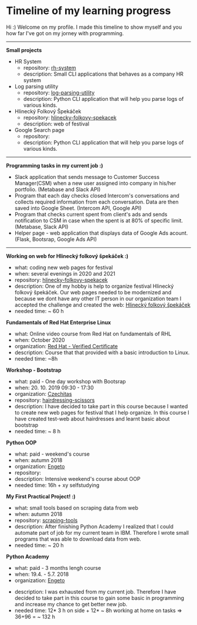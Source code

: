 # Timeline of my learning progress

Hi :) 
Welcome on my profile. 
I made this timeline to show myself and you how far I've got on my jorney with programming. 

---
**Small projects**
* HR System
  * repository: [rh-system](https://github.com/PavcaHyx/hr-system)
  * description: Small CLI applications that behaves as a company HR system
* Log parsing utility
   * repository: [log-parsing-utility](https://github.com/PavcaHyx/log-parsing-utility)
   * description: Python CLI application that will help you parse logs of various
kinds.
* Hlinecký Folkový Špekáček
  * repository: [hlinecky-folkovy-spekacek](https://github.com/PavcaHyx/hlinecky-folkovy-spekacek)
  * description: web of festival
* Google Search page
   * repository:
   * description: Python CLI application that will help you parse logs of various
kinds.

---
**Programming tasks in my current job :)**
* Slack application that sends message to Customer Success Manager(CSM) when a new user assigned into company in his/her portfolio. (Metabase and Slack API) 
* Program that each day checks closed Intercom's conversations and collects required information from each conversation. Data are then saved into Google Sheet. (Intercom API, Google API)
* Program that checks current spent from client's ads and sends notification to CSM in case when the spent is at 80% of specific limit. (Metabase, Slack API)
* Helper page - web application that displays data of Google Ads acount. (Flask, Bootsrap, Google Ads API)

---
**Working on web for Hlinecký folkový špekáček :)**
 * what: coding new web pages for festival
 * when: several evenings in 2020 and 2021
 * repository: [hlinecky-folkovy-spekacek](https://github.com/PavcaHyx/hlinecky-folkovy-spekacek.git)
 * description: One of my hobby is help to organize festival Hlinecký folkový špekáček. Our web pages needed to be modernized and because we dont have any other IT person in our organization team I accepted the challenge and created the web: [Hlinecký folkový špekáček](https://www.hlineckyfolkovyspekacek.cz/)
 * needed time: ~ 60 h

**Fundamentals of Red Hat Enterprise Linux**
* what: Online video course from Red Hat on fundamentals of RHL
* when: October 2020
* organization: [Red Hat - Verified Certificate](https://courses.edx.org/certificates/4ceddc37878b4f27979097d15fbd71a9)
* description: Course that that provided with a basic introduction to Linux.
* needed time: ~8h

**Workshop - Bootstrap**
 * what: paid - One day workshop with Bootsrap
 * when: 20. 10. 2019 09:30 - 17:30
 * organization: [Czechitas](https://www.czechitas.cz/)
 * repository: [hairdressing-scissors](https://github.com/PavcaHyx/hairdressing-scissors)
 * description: I have decided to take part in this course because I wanted to create new web pages for festival that I help organize. In this course I have created test-web about hairdresses and learnt basic about bootstrap 
 * needed time: ~ 8 h

**Python OOP**
 * what: paid - weekend's course
 * when: autumn 2018
 * organization: [Engeto](https://engeto.cz/?gclid=CjwKCAjwgb6IBhAREiwAgMYKRteULOFgD96biHL2BjgQqrLHN_oLkJqLLf-xHk-rvtNbACKHqpBssRoCwMoQAvD_BwE)
 * repository: 
 * description: Intensive weekend's course about OOP
 * needed time: 16h + xy selfstudying

**My First Practical Project! :)**
 * what: small tools based on scraping data from web
 * when: autumn 2018
 * repository: [scraping-tools](https://github.com/PavcaHyx/scraping-tools)
 * description: After finishing Python Academy I realized that I could automate part of job for my current team in IBM. Therefore I wrote small programs that was able to download data from web.
 * needed time:  ~ 20 h

**Python Academy**
 * what: paid - 3 months lengh course 
 * when: 19.4. - 5.7. 2018
 * organization: [Engeto](https://engeto.cz/?gclid=CjwKCAjwgb6IBhAREiwAgMYKRteULOFgD96biHL2BjgQqrLHN_oLkJqLLf-xHk-rvtNbACKHqpBssRoCwMoQAvD_BwE)
<!--  * repository: [python-academy](https://github.com/PavcaHyx/python-academy) -->
 * description: I was exhausted from my current job. Therefore I have decided to take part in this course to gain some basic in programming and increase my chance to get better new job.
 * needed time: 12* 3 h on side + 12*  ~ 8h working at home on tasks => 36+96 = ~ 132 h

